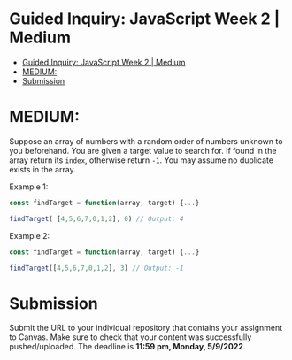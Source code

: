 # Guided Inquiry: JavaScript Week 2 | Medium

- [Guided Inquiry: JavaScript Week 2 | Medium](#guided-inquiry-javascript-week-2--medium)
- [MEDIUM:](#medium)
- [Submission](#submission)

# MEDIUM:

Suppose an array of numbers with a random order of numbers unknown to you beforehand. You are given a target value to search for. If found in the array return its `index`, otherwise return `-1`. You may assume no duplicate exists in the array.

Example 1:

```JavaScript
const findTarget = function(array, target) {...}

findTarget( [4,5,6,7,0,1,2], 0) // Output: 4
```

Example 2:

```JavaScript
const findTarget = function(array, target) {...}

findTarget([4,5,6,7,0,1,2], 3) // Output: -1
```

# Submission

Submit the URL to your individual repository that contains your assignment to Canvas. Make sure to check that your content was successfully pushed/uploaded. The deadline is <strong>11:59 pm, Monday, 5/9/2022</strong>.
